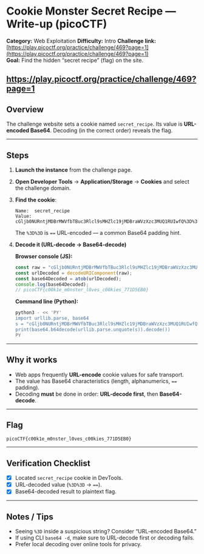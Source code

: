# Cookie Monster Secret Recipe — Write-up (picoCTF)

**Category:** Web Exploitation
**Difficulty:** Intro
**Challenge link:** [https://play.picoctf.org/practice/challenge/469?page=1](https://play.picoctf.org/practice/challenge/469?page=1)  
**Goal:** Find the hidden “secret recipe” (flag) on the site.

https://play.picoctf.org/practice/challenge/469?page=1
---

## Overview

The challenge website sets a cookie named `secret_recipe`. Its value is **URL-encoded Base64**.
Decoding (in the correct order) reveals the flag.

---

## Steps

1. **Launch the instance** from the challenge page.

2. **Open Developer Tools** → **Application/Storage** → **Cookies** and select the challenge domain.

3. **Find the cookie**:

   ```
   Name:  secret_recipe
   Value: cGljb0NURntjMDBrMWVfbTBuc3Rlcl9sMHZlc19jMDBraWVzXzc3MUQ1RUIwfQ%3D%3D
   ```

   The `%3D%3D` is `==` URL-encoded — a common Base64 padding hint.

4. **Decode it (URL-decode → Base64-decode)**

   **Browser console (JS):**

   ```js
   const raw = "cGljb0NURntjMDBrMWVfbTBuc3Rlcl9sMHZlc19jMDBraWVzXzc3MUQ1RUIwfQ%3D%3D";
   const urlDecoded = decodeURIComponent(raw);
   const base64Decoded = atob(urlDecoded);
   console.log(base64Decoded);
   // picoCTF{c00k1e_m0nster_l0ves_c00kies_771D5EB0}
   ```

   **Command line (Python):**

   ```bash
   python3 - << 'PY'
   import urllib.parse, base64
   s = "cGljb0NURntjMDBrMWVfbTBuc3Rlcl9sMHZlc19jMDBraWVzXzc3MUQ1RUIwfQ%3D%3D"
   print(base64.b64decode(urllib.parse.unquote(s)).decode())
   PY
   ```

---

## Why it works

* Web apps frequently **URL-encode** cookie values for safe transport.
* The value has Base64 characteristics (length, alphanumerics, `==` padding).
* Decoding **must** be done in order: **URL-decode first**, then **Base64-decode**.

---

## Flag

```
picoCTF{c00k1e_m0nster_l0ves_c00kies_771D5EB0}
```

---

## Verification Checklist

* [x] Located `secret_recipe` cookie in DevTools.
* [x] URL-decoded value (`%3D%3D` → `==`).
* [x] Base64-decoded result to plaintext flag.

---

## Notes / Tips

* Seeing `%3D` inside a suspicious string? Consider “URL-encoded Base64.”
* If using CLI `base64 -d`, make sure to URL-decode first or decoding fails.
* Prefer local decoding over online tools for privacy.
